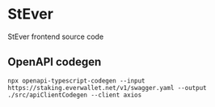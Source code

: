# StEver
StEver frontend source code

## OpenAPI codegen
```
npx openapi-typescript-codegen --input https://staking.everwallet.net/v1/swagger.yaml --output ./src/apiClientCodegen --client axios
```